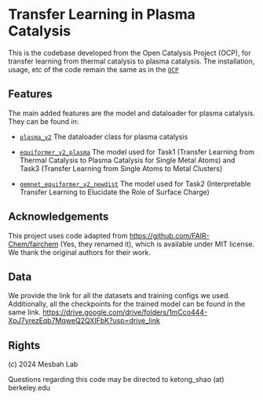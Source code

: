 # Transfer Learning in Plasma Catalysis

This is the codebase developed from the Open Catalysis Project (OCP), for transfer learning from thermal catalysis to plasma catalysis. The installation, usage, etc of the code remain the same as in the [`OCP`](https://github.com/wwwccttoo/ocp/blob/main/README_OCP.md)

## Features

The main added features are the model and dataloader for plasma catalysis. They can be found in:
* [`plasma_v2`](https://github.com/wwwccttoo/ocp/blob/main/ocpmodels/datasets/plasma_dataset_v2.py) The dataloader class for plasma catalysis

* [`equiformer_v2_plasma`](https://github.com/wwwccttoo/ocp/blob/main/ocpmodels/models/equiformer_v2_plasma) The model used for Task1 (Transfer Learning from Thermal Catalysis to Plasma Catalysis for Single Metal Atoms) and Task3 (Transfer Learning from Single Atoms to Metal Clusters)
* [`gemnet_equiformer_v2_newdist`](https://github.com/wwwccttoo/ocp/blob/main/ocpmodels/models/gemnet_equiformer_v2_newdist) The model used for Task2 (Interpretable Transfer Learning to Elucidate the Role of Surface Charge)


## Acknowledgements

This project uses code adapted from https://github.com/FAIR-Chem/fairchem (Yes, they renamed it), which is available under MIT license. We thank the original authors for their work.


## Data
We provide the link for all the datasets and training configs we used. Additionally, all the checkpoints for the trained model can be found in the same link.
https://drive.google.com/drive/folders/1mCco444-XpJ7yrezEqb7MqweQ2QXIFbK?usp=drive_link


## Rights
(c) 2024 Mesbah Lab

Questions regarding this code may be directed to ketong_shao (at) berkeley.edu
